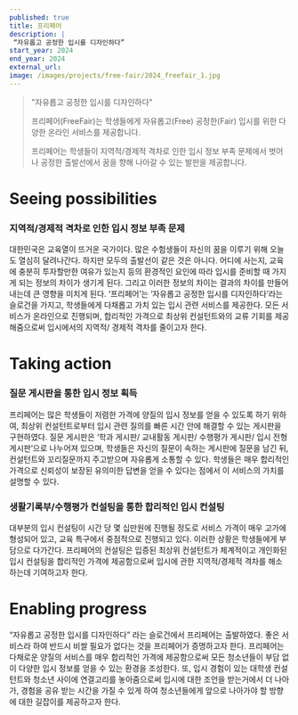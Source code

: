 ```yaml
---
published: true
title: 프리페어
description: |
 “자유롭고 공정한 입시를 디자인하다”
start_year: 2024
end_year: 2024
external_url:
image: /images/projects/free-fair/2024_freefair_1.jpg
---
```


>"자유롭고 공정한 입시를 디자인하다" 
>
>프리페어(FreeFair)는 학생들에게 자유롭고(Free) 공정한(Fair) 입시를 위한 다양한 온라인 서비스를 제공합니다. 
>
>프리페어는 학생들이 지역적/경제적 격차로 인한 입시 정보 부족 문제에서 벗어나 공정한 출발선에서 꿈을 향해 나아갈 수 있는 발판을 제공합니다. 


# Seeing possibilities

### 지역적/경제적 격차로 인한 입시 정보 부족 문제 

대한민국은 교육열이 뜨거운 국가이다. 많은 수험생들이 자신의 꿈을 이루기 위해 오늘도 열심히 달려나간다. 하지만 모두의 출발선이 같은 것은 아니다. 어디에 사는지, 교육에 충분히 투자할만한 여유가 있는지 등의 환경적인 요인에 따라 입시를 준비할 때 가지게 되는 정보의 차이가 생기게 된다. 그리고 이러한 정보의 차이는 결과의 차이를 만들어내는데 큰 영향을 미치게 된다. ‘프리페어’는 ‘자유롭고 공정한 입시를 디자인하다’라는 슬로건을 가지고, 학생들에게 다채롭고 가치 있는 입시 관련 서비스를 제공한다. 모든 서비스가 온라인으로 진행되며, 합리적인 가격으로 최상위 컨설턴트와의 교류 기회를 제공해줌으로써 입시에서의 지역적/ 경제적 격차를 줄이고자 한다. 

# Taking action

### 질문 게시판을 통한 입시 정보 획득

프리페어는 많은 학생들이 저렴한 가격에 양질의 입시 정보를 얻을 수 있도록 하기 위하여, 최상위 컨설턴트로부터 입시 관련 질의를 빠른 시간 안에 해결할 수 있는 게시판을 구현하였다. 질문 게시판은 ‘학과 게시판/ 교내활동 게시판/ 수행평가 게시판/ 입시 전형 게시판’으로 나누어져 있으며, 학생들은 자신의 질문이 속하는 게시판에 질문을 남긴 뒤, 컨설턴트와 꼬리질문까지 주고받으며 자유롭게 소통할 수 있다. 학생들은 매우 합리적인 가격으로 신뢰성이 보장된 유의미한 답변을 얻을 수 있다는 점에서 이 서비스의 가치를 설명할 수 있다. 


### 생활기록부/수행평가 컨설팅을 통한 합리적인 입시 컨설팅

대부분의 입시 컨설팅이 시간 당 몇 십만원에 진행될 정도로 서비스 가격이 매우 고가에 형성되어 있고, 교육 특구에서 중점적으로 진행되고 있다. 이러한 상황은 학생들에게 부담으로 다가간다. 프리페어의 컨설팅은 입증된 최상위 컨설턴트가 체계적이고 개인화된 입시 컨설팅을 합리적인 가격에 제공함으로써 입시에 관한 지역적/경제적 격차를 해소하는데 기여하고자 한다.

# Enabling progress

“자유롭고 공정한 입시를 디자인하다” 라는 슬로건에서 프리페어는 출발하였다. 좋은 서비스라 하여 반드시 비쌀 필요가 없다는 것을 프리페어가 증명하고자 한다. 프리페어는 다채로운 양질의 서비스를 매우 합리적인 가격에 제공함으로써 모든 청소년들이 부담 없이 다양한 입시 정보를 얻을 수 있는 환경을 조성한다. 또, 입시 경험이 있는 대학생 컨설턴트와 청소년 사이에 연결고리를 놓아줌으로써 입시에 대한 조언을 받는거에서 더 나아가, 경험을 공유 받는 시간을 가질 수 있게 하여 청소년들에게 앞으로 나아가야 할 방향에 대한 길잡이를 제공하고자 한다.

